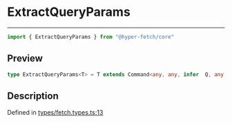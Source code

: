 

# ExtractQueryParams

<div class="api-docs__separator" data-reactroot="">

---

</div><div class="api-docs__import" data-reactroot="">

```ts
import { ExtractQueryParams } from "@hyper-fetch/core"
```

</div><div class="api-docs__section">

## Preview

</div><div class="api-docs__preview type single">

```ts
type ExtractQueryParams<T> = T extends Command<any, any, infer  Q, any, any, any, any, any, any, any> ? Q : never;
```

</div><div class="api-docs__section">

## Description

</div><div class="api-docs__description"><span class="api-docs__do-not-parse">



</span></div><p class="api-docs__definition">

Defined in [types/fetch.types.ts:13](https://github.com/BetterTyped/hyper-fetch/blob/479dcad6/packages/core/src/types/fetch.types.ts#L13)

</p>